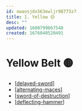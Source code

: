 ```yaml
---
id: owaosjdx563ewljr98773z7
title: 1. Yellow 🟡
desc: ""
updated: 1680799667548
created: 1676840520491
---
```


# Yellow Belt 🟡

- [[delayed-sword]]
- [[alternating-maces]]
- [[sword-of-destruction]]
- [[deflecting-hammer]]

[//begin]: # "Autogenerated link references for markdown compatibility"
[delayed-sword]: ../techniques/delayed-sword.md "Delayed Sword"
[alternating-maces]: ../techniques/alternating-maces.md "Alternating Maces"
[sword-of-destruction]: ../techniques/sword-of-destruction.md "Sword of Destruction"
[deflecting-hammer]: ../techniques/deflecting-hammer.md "Deflecting Hammer"
[//end]: # "Autogenerated link references"